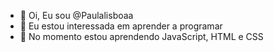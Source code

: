 - 👋 Oi, Eu sou @Paulalisboaa
- 👀 Eu estou interessada em aprender a programar
- 🌱 No momento estou aprendendo JavaScript, HTML e CSS

<!---
Paulalisboaa/Paulalisboaa is a ✨ special ✨ repository because its `README.md` (this file) appears on your GitHub profile.
You can click the Preview link to take a look at your changes.
--->
